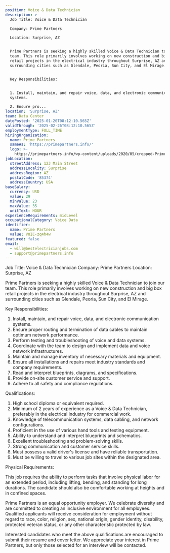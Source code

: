 ```yaml
---
position: Voice & Data Technician
description: >-
  Job Title: Voice & Data Technician

  Company: Prime Partners

  Location: Surprise, AZ


  Prime Partners is seeking a highly skilled Voice & Data Technician to join our
  team. This role primarily involves working on new construction and big box
  retail projects in the electrical industry throughout Surprise, AZ and
  surrounding cities such as Glendale, Peoria, Sun City, and El Mirage. 


  Key Responsibilities:


  1. Install, maintain, and repair voice, data, and electronic communication
  systems.

  2. Ensure pro...
location: 'Surprise, AZ'
team: Data Center
datePosted: '2025-01-20T08:12:10.565Z'
validThrough: '2025-02-26T08:12:10.565Z'
employmentType: FULL_TIME
hiringOrganization:
  name: Prime Partners
  sameAs: 'https://primepartners.info/'
  logo: >-
    https://primepartners.info/wp-content/uploads/2020/05/cropped-Prime-Partners-Logo-NO-BG-1-1.png
jobLocation:
  streetAddress: 123 Main Street
  addressLocality: Surprise
  addressRegion: AZ
  postalCode: '85374'
  addressCountry: USA
baseSalary:
  currency: USD
  value: 29
  minValue: 23
  maxValue: 35
  unitText: HOUR
experienceRequirements: midLevel
occupationalCategory: Voice Data
identifier:
  name: Prime Partners
  value: VOIC-zq4h4w
featured: false
email:
  - will@bestelectricianjobs.com
  - support@primepartners.info
---
```




Job Title: Voice & Data Technician
Company: Prime Partners
Location: Surprise, AZ

Prime Partners is seeking a highly skilled Voice & Data Technician to join our team. This role primarily involves working on new construction and big box retail projects in the electrical industry throughout Surprise, AZ and surrounding cities such as Glendale, Peoria, Sun City, and El Mirage. 

Key Responsibilities:

1. Install, maintain, and repair voice, data, and electronic communication systems.
2. Ensure proper routing and termination of data cables to maintain optimum network performance.
3. Perform testing and troubleshooting of voice and data systems.
4. Coordinate with the team to design and implement data and voice network infrastructures.
5. Maintain and manage inventory of necessary materials and equipment.
6. Ensure all installations and repairs meet industry standards and company requirements.
7. Read and interpret blueprints, diagrams, and specifications.
8. Provide on-site customer service and support.
9. Adhere to all safety and compliance regulations.

Qualifications:

1. High school diploma or equivalent required.
2. Minimum of 2 years of experience as a Voice & Data Technician, preferably in the electrical industry for commercial work.
3. Knowledge of telecommunication systems, data cabling, and network configurations.
4. Proficient in the use of various hand tools and testing equipment.
5. Ability to understand and interpret blueprints and schematics.
6. Excellent troubleshooting and problem-solving skills.
7. Strong communication and customer service skills.
8. Must possess a valid driver's license and have reliable transportation.
9. Must be willing to travel to various job sites within the designated area.

Physical Requirements:

This job requires the ability to perform tasks that involve physical labor for an extended period, including lifting, bending, and standing for long durations. The candidate should also be comfortable working at heights and in confined spaces.

Prime Partners is an equal opportunity employer. We celebrate diversity and are committed to creating an inclusive environment for all employees. Qualified applicants will receive consideration for employment without regard to race, color, religion, sex, national origin, gender identity, disability, protected veteran status, or any other characteristic protected by law.

Interested candidates who meet the above qualifications are encouraged to submit their resume and cover letter. We appreciate your interest in Prime Partners, but only those selected for an interview will be contacted.
